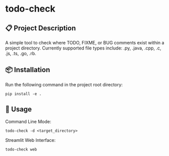 # todo-check

## 📋 Project Description

A simple tool to check where TODO, FIXME, or BUG comments exist within a project directory.
Currently supported file types include:
.py, .java, .cpp, .c, .js, .ts, .go, .rb.

## 📦 Installation

Run the following command in the project root directory:
```shell
pip install -e .
```

## 🚀 Usage

Command Line Mode:
```shell
todo-check -d <target_directory>
```

Streamlit Web Interface:
```shell
todo-check web
```